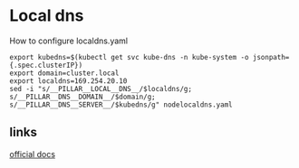 # Local dns

How to configure localdns.yaml

```shell
export kubedns=$(kubectl get svc kube-dns -n kube-system -o jsonpath={.spec.clusterIP})
export domain=cluster.local
export localdns=169.254.20.10
sed -i "s/__PILLAR__LOCAL__DNS__/$localdns/g; s/__PILLAR__DNS__DOMAIN__/$domain/g; s/__PILLAR__DNS__SERVER__/$kubedns/g" nodelocaldns.yaml
```

## links

[official docs](https://kubernetes.io/docs/tasks/administer-cluster/nodelocaldns/)
